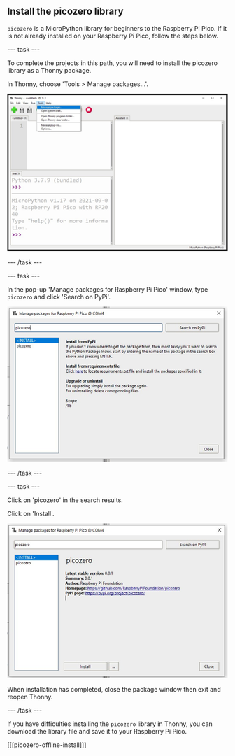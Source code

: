 ## Install the picozero library

`picozero` is a MicroPython library for beginners to the Raspberry Pi Pico. If it is not already installed on your Raspberry Pi Pico, follow the steps below. 

--- task ---

To complete the projects in this path, you will need to install the picozero library as a Thonny package.

In Thonny, choose 'Tools > Manage packages...'.

![The Thonny Tools menu with Manage packages highlighted.](images/thonny-manage-packages.jpg)

--- /task ---

--- task ---

In the pop-up 'Manage packages for Raspberry Pi Pico' window, type `picozero` and click 'Search on PyPi'.

![Thonny plugins search results showing picozero.](images/thonny-packages-picozero.jpg)

--- /task ---

--- task ---

Click on 'picozero' in the search results. 

Click on 'Install'.

![The picozero information with 'Install' button highlighted.](images/thonny-install-package.jpg)

When installation has completed, close the package window then exit and reopen Thonny.

--- /task ---

If you have difficulties installing the `picozero` library in Thonny, you can download the library file and save it to your Raspberry Pi Pico. 

[[[picozero-offline-install]]]

